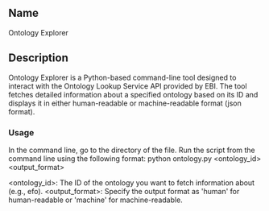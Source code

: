 ## Name
Ontology Explorer

## Description
Ontology Explorer is a Python-based command-line tool designed to interact with the Ontology Lookup Service API provided by EBI. The tool fetches detailed information about a specified ontology based on its ID and displays it in either human-readable or machine-readable format (json format).

### Usage

In the command line, go to the directory of the file.
Run the script from the command line using the following format:
  python ontology.py <ontology_id> <output_format>

<ontology_id>: The ID of the ontology you want to fetch information about (e.g., efo).
<output_format>: Specify the output format as 'human' for human-readable or 'machine' for machine-readable.
